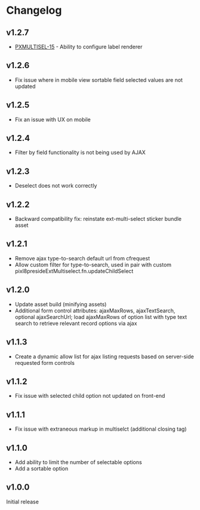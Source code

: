 # Changelog

## v1.2.7

* [PXMULTISEL-15](https://projects.pixl8.london/browse/PXMULTISEL-15) - Ability to configure label renderer

## v1.2.6

* Fix issue where in mobile view sortable field selected values are not updated

## v1.2.5

* Fix an issue with UX on mobile

## v1.2.4

* Filter by field functionality is not being used by AJAX

## v1.2.3

* Deselect does not work correctly

## v1.2.2

* Backward compatibility fix: reinstate ext-multi-select sticker bundle asset

## v1.2.1

* Remove ajax type-to-search default url from cfrequest
* Allow custom filter for type-to-search, used in pair with custom pixl8presideExtMultiselect.fn.updateChildSelect

## v1.2.0

* Update asset build (minifying assets)
* Additional form control attributes: ajaxMaxRows, ajaxTextSearch, optional ajaxSearchUrl; load ajaxMaxRows of option list with type text search to retrieve relevant record options via ajax

## v1.1.3

* Create a dynamic allow list for ajax listing requests based on server-side requested form controls

## v1.1.2

* Fix issue with selected child option not updated on front-end

## v1.1.1

* Fix issue with extraneous markup in multiselct (additional closing tag)

## v1.1.0

* Add ability to limit the number of selectable options
* Add a sortable option

## v1.0.0

Initial release
